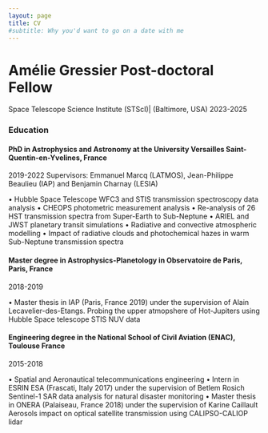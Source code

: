 ```yaml
---
layout: page
title: CV
#subtitle: Why you'd want to go on a date with me
---
```

# **Amélie Gressier** Post-doctoral Fellow 
Space Telescope Science Institute (STScI)| (Baltimore, USA)
2023-2025 


### Education
#### PhD in Astrophysics and Astronomy at the University Versailles Saint-Quentin-en-Yvelines, France 
2019-2022 
Supervisors: Emmanuel Marcq (LATMOS), Jean-Philippe Beaulieu (IAP) and Benjamin Charnay (LESIA)

•	Hubble Space Telescope WFC3 and STIS transmission spectroscopy data analysis
•	CHEOPS photometric measurement analysis 
•	Re-analysis of 26 HST transmission spectra from Super-Earth to Sub-Neptune
•	ARIEL and JWST planetary transit simulations
•	Radiative and convective atmospheric modelling 
•	Impact of radiative clouds and photochemical hazes in warm Sub-Neptune transmission spectra

#### Master degree in Astrophysics-Planetology in Observatoire de Paris, Paris, France 
2018-2019

•	Master thesis in IAP (Paris, France 2019) under the supervision of Alain Lecavelier-des-Etangs. 
Probing the upper atmopshere of Hot-Jupiters using Hubble Space telescope STIS NUV data

#### Engineering degree in the National School of Civil Aviation (ENAC), Toulouse France 
2015-2018 

•	Spatial and Aeronautical telecommunications engineering
•	Intern in ESRIN ESA (Frascati, Italy 2017) under the supervision of Betlem Rosich Sentinel-1 SAR data analysis for natural disaster monitoring
•	Master thesis in ONERA (Palaiseau, France 2018) under the supervision of Karine Caillault Aerosols impact on optical satellite transmission using CALIPSO-CALIOP lidar












